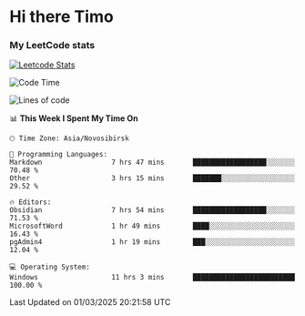 # Hi there Timo
### My LeetCode stats
[![Leetcode Stats](https://leetcard.jacoblin.cool/przdtl?border=0&radius=20&ext=heatmap&theme=nord)](https://leetcode.com/przdtl)

<!--START_SECTION:waka-->
![Code Time](http://img.shields.io/badge/Code%20Time-640%20hrs%2010%20mins-blue)

![Lines of code](https://img.shields.io/badge/From%20Hello%20World%20I%27ve%20Written-84.0%20thousand%20lines%20of%20code-blue)

📊 **This Week I Spent My Time On** 

```text
🕑︎ Time Zone: Asia/Novosibirsk

💬 Programming Languages: 
Markdown                 7 hrs 47 mins       ██████████████████░░░░░░░   70.48 % 
Other                    3 hrs 15 mins       ███████░░░░░░░░░░░░░░░░░░   29.52 % 

🔥 Editors: 
Obsidian                 7 hrs 54 mins       ██████████████████░░░░░░░   71.53 % 
MicrosoftWord            1 hr 49 mins        ████░░░░░░░░░░░░░░░░░░░░░   16.43 % 
pgAdmin4                 1 hr 19 mins        ███░░░░░░░░░░░░░░░░░░░░░░   12.04 % 

💻 Operating System: 
Windows                  11 hrs 3 mins       █████████████████████████   100.00 % 
```


 Last Updated on 01/03/2025 20:21:58 UTC
<!--END_SECTION:waka-->
